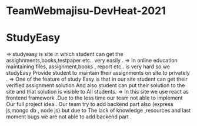 # TeamWebmajisu-DevHeat-2021
# StudyEasy 

=> studyeasy is site in which  student can get the assighnments,books,testpaper etc.. very easily .
=> In online education maintaining  files, assignment,books , report etc.. is very hard so we studyEasy 
 Provide student to maintain their assignments on site to privately .
=> One of the feature of study Easy is that in our site student can get their verified assignment solution 
And also student can put their solution to the site and that solution is visible to All students.
=> In this site we use react as frontend framework .Due to the less time  our team  not able to implement 
Our full project idea . Our team try to add backend part also (express js,mongo db , node js) but due to
The lack of knowledge ,resources and last moment bugs we are not able to add backend part . 
